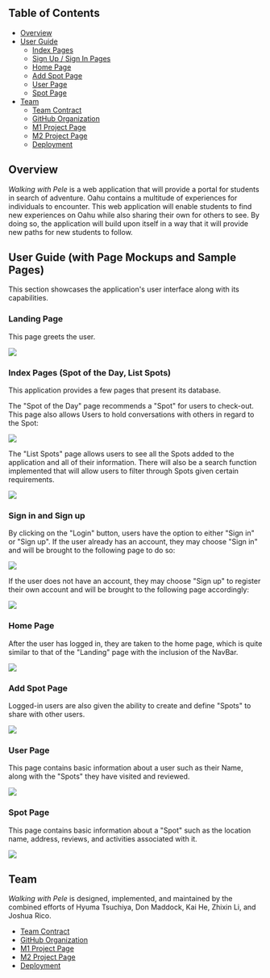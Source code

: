 ## Table of Contents
* [Overview](#overview)
* [User Guide](#user-guide-with-page-mockups-and-sample-pages)
    * [Index Pages](#index-pages-spot-of-the-day-list-spots)
    * [Sign Up / Sign In Pages](#sign-in-and-sign-up)
    * [Home Page](#home-page)
    * [Add Spot Page](#add-spot-page)
    * [User Page](#user-page)
    * [Spot Page](#spot-page)
* [Team](#team)
    * [Team Contract](#team)
    * [GitHub Organization](#team)
    * [M1 Project Page](#team)
    * [M2 Project Page](#team)
    * [Deployment](#team)


## Overview

*Walking with Pele* is a web application that will provide a portal for students in search of adventure. Oahu contains a multitude of experiences for individuals to encounter. This web application will enable students to find new experiences on Oahu while also sharing their own for others to see. By doing so, the application will build upon itself in a way that it will provide new paths for new students to follow.


## User Guide (with Page Mockups and Sample Pages)

This section showcases the application's user interface along with its capabilities.

### Landing Page

This page greets the user.

![](images/landing-page-wwp2.png)

### Index Pages (Spot of the Day, List Spots)

This application provides a few pages that present its database.

The "Spot of the Day" page recommends a "Spot" for users to check-out. This page also allows Users to hold conversations with others in regard to the Spot:

![](images/random-spot.png)

The "List Spots" page allows users to see all the Spots added to the application and all of their information. There will also be a search function implemented that will allow users to filter through Spots given certain requirements.

![](images/list-spots.png)

### Sign in and Sign up

By clicking on the "Login" button, users have the option to either "Sign in" or "Sign up". If the user already has an account, they may choose "Sign in" and will be brought to the following page to do so:

![](images/sign-in-wwp.png)

If the user does not have an account, they may choose "Sign up" to register their own account and will be brought to the following page accordingly:

![](images/sign-up-wwp.png)

### Home Page

After the user has logged in, they are taken to the home page, which is quite similar to that of the "Landing" page with the inclusion of the NavBar.

![](images/home-page-wwp.png)

### Add Spot Page

Logged-in users are also given the ability to create and define "Spots" to share with other users.

![](images/add-spot.png)

### User Page

This page contains basic information about a user such as their Name, along with the "Spots" they have visited and reviewed.

![](images/user-profile-wwp.png)

### Spot Page

This page contains basic information about a "Spot" such as the location name, address, reviews, and activities associated with it.

![](images/location-sample-page.png)



## Team

*Walking with Pele* is designed, implemented, and maintained by the combined efforts of Hyuma Tsuchiya, Don Maddock, Kai He, Zhixin Li, and Joshua Rico.

- [Team Contract](https://docs.google.com/document/d/14qmEBdDGsJFoggl1_zcuq7dORanDT3HtZ3sc19qAK7Y/edit?usp=sharing)
- [GitHub Organization](https://github.com/walking-with-pele)
- [M1 Project Page](https://github.com/orgs/walking-with-pele/projects/1)
- [M2 Project Page](https://github.com/orgs/walking-with-pele/projects/2)
- [Deployment](https://walking-with-pele.xyz/)
